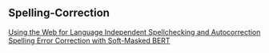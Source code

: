 ## Spelling-Correction

[Using the Web for Language Independent Spellchecking and Autocorrection](https://dl.acm.org/doi/pdf/10.5555/1699571.1699629)
[Spelling Error Correction with Soft-Masked BERT](https://www.aclweb.org/anthology/2020.acl-main.82.pdf)

